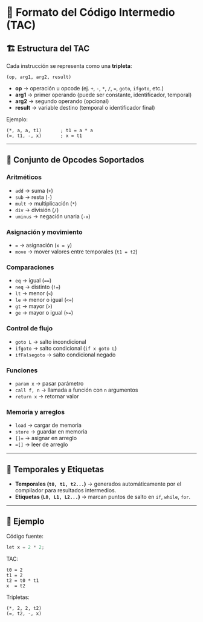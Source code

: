 # 📄 Formato del Código Intermedio (TAC)

## 🏗️ Estructura del TAC

Cada instrucción se representa como una **tripleta**:

```
(op, arg1, arg2, result)
```

* **op** → operación u opcode (ej. `+`, `-`, `*`, `/`, `=`, `goto`, `ifgoto`, etc.)
* **arg1** → primer operando (puede ser constante, identificador, temporal)
* **arg2** → segundo operando (opcional)
* **result** → variable destino (temporal o identificador final)

Ejemplo:

```
(*, a, a, t1)       ; t1 = a * a
(=, t1, -, x)       ; x = t1
```

---

## 🧩 Conjunto de **Opcodes Soportados**

### Aritméticos

* `add` → suma (`+`)
* `sub` → resta (`-`)
* `mult` → multiplicación (`*`)
* `div` → división (`/`)
* `uminus` → negación unaria (`-x`)

### Asignación y movimiento

* `=` → asignación (`x = y`)
* `move` → mover valores entre temporales (`t1 = t2`)

### Comparaciones

* `eq` → igual (`==`)
* `neq` → distinto (`!=`)
* `lt` → menor (`<`)
* `le` → menor o igual (`<=`)
* `gt` → mayor (`>`)
* `ge` → mayor o igual (`>=`)

### Control de flujo

* `goto L` → salto incondicional
* `ifgoto` → salto condicional (`if x goto L`)
* `ifFalsegoto` → salto condicional negado

### Funciones

* `param x` → pasar parámetro
* `call f, n` → llamada a función con `n` argumentos
* `return x` → retornar valor

### Memoria y arreglos

* `load` → cargar de memoria
* `store` → guardar en memoria
* `[]=` → asignar en arreglo
* `=[]` → leer de arreglo

---

## 🔖 Temporales y Etiquetas

* **Temporales (`t0, t1, t2...`)** → generados automáticamente por el compilador para resultados intermedios.
* **Etiquetas (`L0, L1, L2...`)** → marcan puntos de salto en `if`, `while`, `for`.

---

## 📌 Ejemplo

Código fuente:

```c
let x = 2 * 2;
```

TAC:

```
t0 = 2
t1 = 2
t2 = t0 * t1
x  = t2
```

Tripletas:

```
(*, 2, 2, t2)
(=, t2, -, x)
```